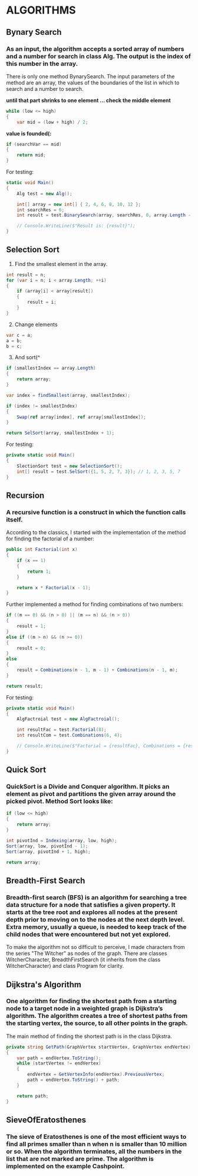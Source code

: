 # ALGORITHMS

## **Bynary Search**

### As an input, the algorithm accepts a sorted array of numbers and a number for search in class Alg. The output is the index of this number in the array.
There is only one method BynarySearch. The input parameters of the method are an array, the values of the boundaries of the list in which to search and a number to search.

**until that part shrinks to one element ... check the middle element**
```c#
while (low <= high)
{
    var mid = (low + high) / 2;
```

**value is founded(:**
```c#
if (searchVar == mid)
{
    return mid;
}
```
For testing:
```c#
static void Main()
{
    Alg test = new Alg();

    int[] array = new int[] { 2, 4, 6, 8, 10, 12 };
    int searchRes = 6;
    int result = test.BinarySearch(array, searchRes, 0, array.Length - 1);

    // Console.WriteLine($"Result is: {result}");
}
```

## Selection Sort

1. Find the smallest element in the array.
```c#
int result = n;
for (var i = n; i < array.Length; ++i)
{
    if (array[i] < array[result])
    {
        result = i;
    }
}

```

2. Change elements
```c#
var c = a;
a = b;
b = c;
```

3. And sort(^
```c#
if (smallestIndex == array.Length)
{
    return array;
}

var index = findSmallest(array, smallestIndex);

if (index != smallestIndex)
{
    Swap(ref array[index], ref array[smallestIndex]);
}

return SelSort(array, smallestIndex + 1);
```
For testing:
```c#
private static void Main()
{
    SlectionSort test = new SelectionSort();
    int[] result = test.SelSort({1, 5, 2, 7, 3}); // 1, 2, 3, 5, 7
}
```

## Recursion
### A recursive function is a construct in which the function calls itself.
According to the classics, I started with the implementation of the method for finding the factorial of a number:
```c#
public int Factorial(int x)
{
    if (x == 1)
    {
        return 1;
    }

    return x * Factorial(x - 1);
}
```

Further implemented a method for finding combinations of two numbers:
```c#
if ((m == 0) && (n > 0) || (m == n) && (n > 0))
{
    result = 1;
}
else if ((m > n) && (n >= 0))
{
    result = 0;
}
else
{
    result = Combinations(n - 1, m - 1) + Combinations(n - 1, m);
}

return result;
```

For testing:
```c#
private static void Main()
{
    AlgFactroial test = new AlgFactroial();

    int resultFac = test.Factorial(8);
    int resultCom = test.Combinations(6, 4);

    // Console.WriteLine($"Factorial = {resultFac}, Combinations = {resultCom}");
}
```

## Quick Sort
### QuickSort is a Divide and Conquer algorithm. It picks an element as pivot and partitions the given array around the picked pivot. Method Sort looks like:
```c#
if (low <= high)
{
    return array;
}

int pivotInd = Indexing(array, low, high);
Sort(array, low, pivotInd - 1);
Sort(array, pivotInd + 1, high);

return array;
```
## Breadth-First Search
### Breadth-first search (BFS) is an algorithm for searching a tree data structure for a node that satisfies a given property. It starts at the tree root and explores all nodes at the present depth prior to moving on to the nodes at the next depth level. Extra memory, usually a queue, is needed to keep track of the child nodes that were encountered but not yet explored.
To make the algorithm not so difficult to perceive, I made characters from the series "The Witcher" as nodes of the graph. There are classes WitcherCharacter, BreadthFirstSearch (it inherits from the class WitcherCharacter) and class Program for clarity.

## Dijkstra's Algorithm
### One algorithm for finding the shortest path from a starting node to a target node in a weighted graph is Dijkstra’s algorithm. The algorithm creates a tree of shortest paths from the starting vertex, the source, to all other points in the graph.
The main method of finding the shortest path is in the class Dijkstra.
```c#
private string GetPath(GraphVertex startVertex, GraphVertex endVertex)
{
    var path = endVertex.ToString();
    while (startVertex != endVertex)
    {
        endVertex = GetVertexInfo(endVertex).PreviousVertex;
        path = endVertex.ToString() + path;
    }

    return path;
}
```

## SieveOfEratosthenes
### The sieve of Eratosthenes is one of the most efficient ways to find all primes smaller than n when n is smaller than 10 million or so. When the algorithm terminates, all the numbers in the list that are not marked are prime. The algorithm is implemented on the example Cashpoint.
